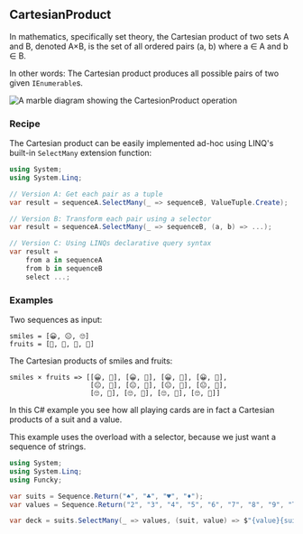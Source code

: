 ## CartesianProduct

In mathematics, specifically set theory, the Cartesian product of two sets A and B, denoted A×B,
is the set of all ordered pairs (a, b) where a ∈ A and b ∈ B.

In other words: The Cartesian product produces all possible pairs of two given `IEnumerable`s.

<picture>
    <picture>
      <source srcset="cartesian-product-dark.svg" media="(prefers-color-scheme: dark)">
      <img src="cartesian-product.svg" alt="A marble diagram showing the CartesionProduct operation">
    </picture>
</picture>

### Recipe
The Cartesian product can be easily implemented ad-hoc using LINQ's built-in `SelectMany` extension function:

```cs
using System;
using System.Linq;

// Version A: Get each pair as a tuple
var result = sequenceA.SelectMany(_ => sequenceB, ValueTuple.Create);

// Version B: Transform each pair using a selector
var result = sequenceA.SelectMany(_ => sequenceB, (a, b) => ...);

// Version C: Using LINQs declarative query syntax
var result =
    from a in sequenceA
    from b in sequenceB
    select ...;
```


### Examples

Two sequences as input:

```
smiles = [😀, 😐, 🙄]
fruits = [🍉, 🍌, 🍇, 🍓]
```

The Cartesian products of smiles and fruits:

```
smiles × fruits => [[😀, 🍉], [😀, 🍌], [😀, 🍇], [😀, 🍓],
                    [😐, 🍉], [😐, 🍌], [😐, 🍇], [😐, 🍓],
				    [🙄, 🍉], [🙄, 🍌], [🙄, 🍇], [🙄, 🍓]]
```

In this C# example you see how all playing cards are in fact a Cartesian products of a suit and a value.

This example uses the overload with a selector, because we just want a sequence of strings.

```cs
using System;
using System.Linq;
using Funcky;

var suits = Sequence.Return("♠", "♣", "♥", "♦");
var values = Sequence.Return("2", "3", "4", "5", "6", "7", "8", "9", "T", "J", "Q", "K", "A");

var deck = suits.SelectMany(_ => values, (suit, value) => $"{value}{suit}");
```
